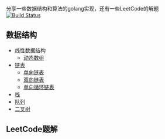 分享一些数据结构和算法的golang实现，还有一些LeetCode的解题
[![Build Status](https://travis-ci.com/zhuyhan/algorithms.svg?branch=master)](https://travis-ci.com/zhuyhan/algorithms)

## 数据结构
- 线性数据结构
   - [动态数组](algorithm/array_list)
- [链表](algorithm/list)
   - [单向链表](algorithm/list/singleLinked)
   - [双向链表](algorithm/list/doublyLinked)
   - [单向循环链表](algorithm/list/singleCircleLinked)
- [栈](algorithm/stack)
- [队列](algorithm/queque)
- [二叉树](algorithm/binary_tree)
    
   
## LeetCode题解

